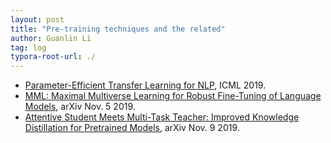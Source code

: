 ```yaml
---
layout: post
title: "Pre-training techniques and the related"
author: Guanlin Li
tag: log
typora-root-url: ./
---
```


- [Parameter-Efficient Transfer Learning for NLP](http://proceedings.mlr.press/v97/houlsby19a/houlsby19a.pdf), ICML 2019.
- [MML: Maximal Multiverse Learning for Robust Fine-Tuning of Language Models](https://arxiv.org/pdf/1911.06182.pdf), arXiv Nov. 5 2019.
- [Attentive Student Meets Multi-Task Teacher: Improved Knowledge Distillation for Pretrained Models](https://arxiv.org/pdf/1911.03588.pdf), arXiv Nov. 9 2019.